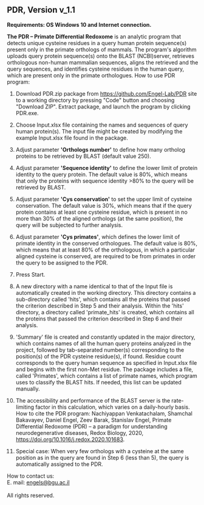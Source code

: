 ## PDR, Version v_1.1 <br>
**Requirements: OS Windows 10 and Internet connection.** <br>

**The PDR – Primate Differential Redoxome** is an analytic program that detects unique cysteine residues in a query human protein sequence(s) present only in the primate orthologs of mammals. The program's algorithm uploads query protein sequence(s) onto the BLAST (NCBI)server, retrieves orthologous non-human mammalian sequences, aligns the retrieved and the query sequences, and identifies cysteine residues in the human query, which are present only in the primate orthologues.
How to use PDR program:
1.	Download PDR.zip package from https://github.com/Engel-Lab/PDR site to a working directory by pressing "Code" button and choosing "Download ZIP". Extract package, and launch the program by clicking PDR.exe.
 
2.	Choose Input.xlsx file containing the names and sequences of query human protein(s). The input file might be created by modifying the example Input.xlsx file found in the package.
 
3.	Adjust parameter **'Orthologs number'** to define how many ortholog proteins to be retrieved by BLAST (default value 250).

4.	Adjust parameter **'Sequence identity'** to define the lower limit of protein identity to the query protein. The default value is 80%, which means that only the proteins with sequence identity >80% to the query will be retrieved by BLAST. 
 
5.	Adjust parameter **'Cys conservation'** to set the upper limit of cysteine conservation. The default value is 30%, which means that if the query protein contains at least one cysteine residue, which is present in no more than 30% of the aligned orthologs (at the same position), the query will be subjected to further analysis.

6.	Adjust parameter **'Cys primates'**, which defines the lower limit of primate identity in the conserved orthologues. The default value is 80%, which means that at least 80% of the orthologous, in which a particular aligned cysteine is conserved, are required to be from primates in order the query to be assigned to the PDR.

7.	Press Start.

8.	A new directory with a name identical to that of the Input file is automatically created in the working directory. This directory contains a sub-directory called 'hits', which contains all the proteins that passed the criterion described in Step 5 and their analysis. Within the 'hits' directory, a directory called 'primate_hits' is created, which contains all the proteins that passed the criterion described in Step 6 and their analysis. 
9.	'Summary' file is created and constantly updated in the major directory, which contains names of all the human query proteins analyzed in the project, followed by tab-separated number(s) corresponding to the position(s) of the PDR cysteine residue(s), if found. Residue count corresponds to the query human sequence as specified in Input.xlsx file and begins with the first non-Met residue. The package includes a file, called 'Primates', which contains a list of primate names, which program uses to classify the BLAST hits. If needed, this list can be updated manually.
10.	The accessibility and performance of the BLAST server is the rate-limiting factor in this calculation, which varies on a daily-hourly basis.   
How to cite the PDR program:
Nachiyappan Venkatachalam, Shamchal Bakavayev, Daniel Engel, Zeev Barak, Stanislav Engel, Primate Differential Redoxome (PDR) – a paradigm for understanding neurodegenerative diseases, Redox Biology, 2020, https://doi.org/10.1016/j.redox.2020.101683.
11. Special case: When very few orthologs with a cysteine at the
same position as in the query are found in Step 6 (less than
5), the query is automatically assigned to the PDR.

How to contact us: <br>
E. mail: engels@bgu.ac.il <br><br>
All rights reserved.  
